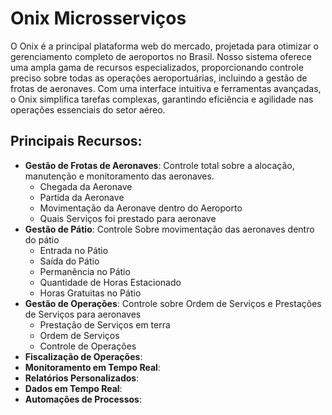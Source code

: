 # Onix Microsserviços

O Onix é a principal plataforma web do mercado, projetada para otimizar o
gerenciamento completo de aeroportos no Brasil. Nosso sistema oferece uma
ampla gama de recursos especializados, proporcionando controle preciso sobre
todas as operações aeroportuárias, incluindo a gestão de frotas de aeronaves.
Com uma interface intuitiva e ferramentas avançadas, o Onix simplifica tarefas
complexas, garantindo eficiência e agilidade nas operações essenciais do setor
aéreo.

## Principais Recursos:

- **Gestão de Frotas de Aeronaves**: Controle total sobre a alocação, manutenção e monitoramento das aeronaves.
  - Chegada da Aeronave
  - Partida da Aeronave
  - Movimentação da Aeronave dentro do Aeroporto
  - Quais Serviços foi prestado para aeronave
- **Gestão de Pátio**: Controle Sobre movimentação das aeronaves dentro do pátio
  - Entrada no Pátio
  - Saída do Pátio
  - Permanência no Pátio
  - Quantidade de Horas Estacionado
  - Horas Gratuitas no Pátio
- **Gestão de Operações**: Controle sobre Ordem de Serviços e Prestações de Serviços para aeronaves
  - Prestação de Serviços em terra
  - Ordem de Serviços
  - Controle de Operações
- **Fiscalização de Operações**:
- **Monitoramento em Tempo Real**:
- **Relatórios Personalizados**:
- **Dados em Tempo Real**:
- **Automações de Processos**:
